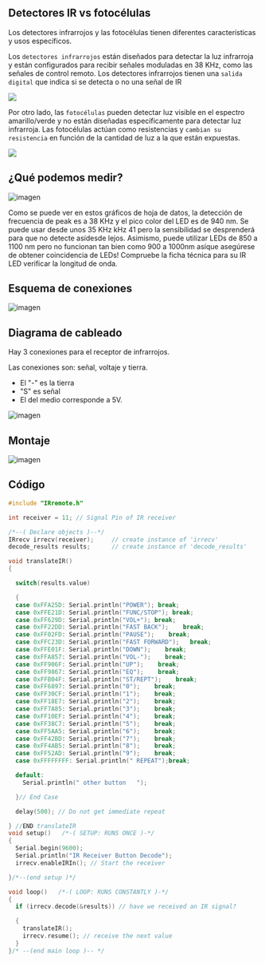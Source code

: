 ## Detectores IR vs fotocélulas

Los detectores infrarrojos y las fotocélulas tienen diferentes características y usos específicos.

Los ``detectores infrarrojos`` están diseñados para detectar la luz infrarroja y están configurados para recibir señales moduladas en 38 KHz, como las señales de control remoto. Los detectores infrarrojos tienen una ``salida digital`` que indica si se detecta o no una señal de IR

![](img/2023-03-27-16-23-58.png)

Por otro lado, las ``fotocélulas`` pueden detectar luz visible en el espectro amarillo/verde y no están diseñadas específicamente para detectar luz infrarroja. Las fotocélulas actúan como resistencias y ``cambian su resistencia`` en función de la cantidad de luz a la que están expuestas.

![](img/2023-03-27-16-23-23.png)

## ¿Qué podemos medir?

![imagen](media/image104.jpeg)

Como se puede ver en estos gráficos de hoja de datos, la detección de frecuencia de peak es a 38 KHz y el pico color del LED es de 940 nm. Se puede usar desde unos 35 KHz kHz 41 pero la sensibilidad se desprenderá para que no detecte asídesde lejos. Asimismo, puede utilizar LEDs de 850 a 1100 nm pero no funcionan tan bien como 900 a 1000nm asíque asegúrese de obtener coincidencia de LEDs! Compruebe la ficha técnica para su IR LED verificar la longitud de onda.

## Esquema de conexiones

![imagen](media/image105.jpeg)

## Diagrama de cableado

Hay 3 conexiones para el receptor de infrarrojos.

Las conexiones son: señal, voltaje y tierra.

- El "-" es la tierra
- "S" es señal
- El del medio corresponde a 5V.

![imagen](media/image106.jpeg)

## Montaje

![imagen](media/image107.jpeg)

## Código

```c
#include "IRremote.h"

int receiver = 11; // Signal Pin of IR receiver

/*--( Declare objects )--*/
IRrecv irrecv(receiver);     // create instance of 'irrecv'
decode_results results;      // create instance of 'decode_results'

void translateIR()
{

  switch(results.value)

  {
  case 0xFFA25D: Serial.println("POWER"); break;
  case 0xFFE21D: Serial.println("FUNC/STOP"); break;
  case 0xFF629D: Serial.println("VOL+"); break;
  case 0xFF22DD: Serial.println("FAST BACK");    break;
  case 0xFF02FD: Serial.println("PAUSE");    break;
  case 0xFFC23D: Serial.println("FAST FORWARD");   break;
  case 0xFFE01F: Serial.println("DOWN");    break;
  case 0xFFA857: Serial.println("VOL-");    break;
  case 0xFF906F: Serial.println("UP");    break;
  case 0xFF9867: Serial.println("EQ");    break;
  case 0xFFB04F: Serial.println("ST/REPT");    break;
  case 0xFF6897: Serial.println("0");    break;
  case 0xFF30CF: Serial.println("1");    break;
  case 0xFF18E7: Serial.println("2");    break;
  case 0xFF7A85: Serial.println("3");    break;
  case 0xFF10EF: Serial.println("4");    break;
  case 0xFF38C7: Serial.println("5");    break;
  case 0xFF5AA5: Serial.println("6");    break;
  case 0xFF42BD: Serial.println("7");    break;
  case 0xFF4AB5: Serial.println("8");    break;
  case 0xFF52AD: Serial.println("9");    break;
  case 0xFFFFFFFF: Serial.println(" REPEAT");break;

  default:
    Serial.println(" other button   ");

  }// End Case

  delay(500); // Do not get immediate repeat

} //END translateIR
void setup()   /*-( SETUP: RUNS ONCE )-*/
{
  Serial.begin(9600);
  Serial.println("IR Receiver Button Decode");
  irrecv.enableIRIn(); // Start the receiver

}/*--(end setup )*/

void loop()   /*-( LOOP: RUNS CONSTANTLY )-*/
{
  if (irrecv.decode(&results)) // have we received an IR signal?

  {
    translateIR();
    irrecv.resume(); // receive the next value
  }
}/* --(end main loop )-- */
```

